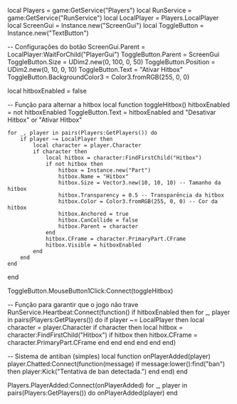 local Players = game:GetService("Players")
local RunService = game:GetService("RunService")
local LocalPlayer = Players.LocalPlayer
local ScreenGui = Instance.new("ScreenGui")
local ToggleButton = Instance.new("TextButton")

-- Configurações do botão
ScreenGui.Parent = LocalPlayer:WaitForChild("PlayerGui")
ToggleButton.Parent = ScreenGui
ToggleButton.Size = UDim2.new(0, 100, 0, 50)
ToggleButton.Position = UDim2.new(0, 10, 0, 10)
ToggleButton.Text = "Ativar Hitbox"
ToggleButton.BackgroundColor3 = Color3.fromRGB(255, 0, 0)

local hitboxEnabled = false

-- Função para alternar a hitbox
local function toggleHitbox()
    hitboxEnabled = not hitboxEnabled
    ToggleButton.Text = hitboxEnabled and "Desativar Hitbox" or "Ativar Hitbox"
    
    for _, player in pairs(Players:GetPlayers()) do
        if player ~= LocalPlayer then
            local character = player.Character
            if character then
                local hitbox = character:FindFirstChild("Hitbox")
                if not hitbox then
                    hitbox = Instance.new("Part")
                    hitbox.Name = "Hitbox"
                    hitbox.Size = Vector3.new(10, 10, 10) -- Tamanho da hitbox
                    hitbox.Transparency = 0.5 -- Transparência da hitbox
                    hitbox.Color = Color3.fromRGB(255, 0, 0) -- Cor da hitbox
                    hitbox.Anchored = true
                    hitbox.CanCollide = false
                    hitbox.Parent = character
                end
                hitbox.CFrame = character.PrimaryPart.CFrame
                hitbox.Visible = hitboxEnabled
            end
        end
    end
end

ToggleButton.MouseButton1Click:Connect(toggleHitbox)

-- Função para garantir que o jogo não trave
RunService.Heartbeat:Connect(function()
    if hitboxEnabled then
        for _, player in pairs(Players:GetPlayers()) do
            if player ~= LocalPlayer then
                local character = player.Character
                if character then
                    local hitbox = character:FindFirstChild("Hitbox")
                    if hitbox then
                        hitbox.CFrame = character.PrimaryPart.CFrame
                    end
                end
            end
        end
    end
end)

-- Sistema de antiban (simples)
local function onPlayerAdded(player)
    player.Chatted:Connect(function(message)
        if message:lower():find("ban") then
            player:Kick("Tentativa de ban detectada.")
        end
    end)
end

Players.PlayerAdded:Connect(onPlayerAdded)
for _, player in pairs(Players:GetPlayers()) do
    onPlayerAdded(player)
end
